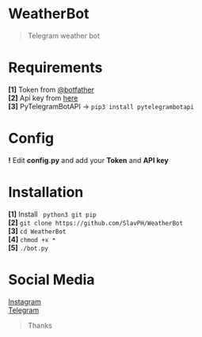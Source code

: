 # WeatherBot
>Telegram weather bot

# Requirements
**[1]** Token from [@botfather](https://t.me/botfather)                                                           
**[2]** Api key from [here](https://openweathermap.org)                                                    
**[3]** PyTelegramBotAPI -> `pip3 install pytelegrambotapi`                                                         

# Config
**!** Edit **config.py** and add your **Token** and **API key** 

# Installation                                  
**[1]** Install ` python3 git pip`                                
**[2]** `git clone https://github.com/SlavPH/WeatherBot`                                             
**[3]** `cd WeatherBot`                                              
**[4]** `chmod +x *`                                     
**[5]** `./bot.py`                  


# Social Media
[Instagram](https://instagram.com/theslavph)                                                
[Telegram](https://telegram.me/theslavph)

> Thanks 
